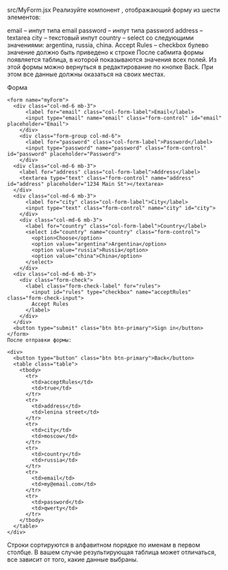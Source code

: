 src/MyForm.jsx
Реализуйте компонент <MyForm>, отображающий форму из шести элементов:

email – инпут типа email
password – инпут типа password
address – textarea
city – текстовый инпут
country – select со следующими значениями: argentina, russia, china.
Accept Rules – checkbox булево значение должно быть приведено к строке
После сабмита формы появляется таблица, в которой показываются значения всех полей. Из этой формы можно вернуться в редактирование по кнопке Back. При этом все данные должны оказаться на своих местах.

Форма
```
<form name="myForm">
  <div class="col-md-6 mb-3">
      <label for="email" class="col-form-label">Email</label>
      <input type="email" name="email" class="form-control" id="email" placeholder="Email">
    </div>
    <div class="form-group col-md-6">
      <label for="password" class="col-form-label">Password</label>
      <input type="password" name="password" class="form-control" id="password" placeholder="Password">
    </div>
  <div class="col-md-6 mb-3">
    <label for="address" class="col-form-label">Address</label>
    <textarea type="text" class="form-control" name="address" id="address" placeholder="1234 Main St"></textarea>
  </div>
  <div class="col-md-6 mb-3">
      <label for="city" class="col-form-label">City</label>
      <input type="text" class="form-control" name="city" id="city">
    </div>
    <div class="col-md-6 mb-3">
      <label for="country" class="col-form-label">Country</label>
      <select id="country" name="country" class="form-control">
        <option>Choose</option>
        <option value="argentina">Argentina</option>
        <option value="russia">Russia</option>
        <option value="china">China</option>
      </select>
    </div>
  <div class="col-md-6 mb-3">
    <div class="form-check">
      <label class="form-check-label" for="rules">
        <input id="rules" type="checkbox" name="acceptRules" class="form-check-input">
        Accept Rules
      </label>
    </div>
  </div>
  <button type="submit" class="btn btn-primary">Sign in</button>
</form>
После отправки формы:

<div>
  <button type="button" class="btn btn-primary">Back</button>
  <table class="table">
    <tbody>
      <tr>
        <td>acceptRules</td>
        <td>true</td>
      </tr>
      <tr>
        <td>address</td>
        <td>lenina street</td>
      </tr>
      <tr>
        <td>city</td>
        <td>moscow</td>
      </tr>
      <tr>
        <td>country</td>
        <td>russia</td>
      </tr>
      <tr>
        <td>email</td>
        <td>my@email.com</td>
      </tr>
      <tr>
        <td>password</td>
        <td>qwerty</td>
      </tr>
    </tbody>
  </table>
</div>
```
Строки сортируются в алфавитном порядке по именам в первом столбце. В вашем случае результирующая таблица может отличаться, все зависит от того, какие данные выбраны.
